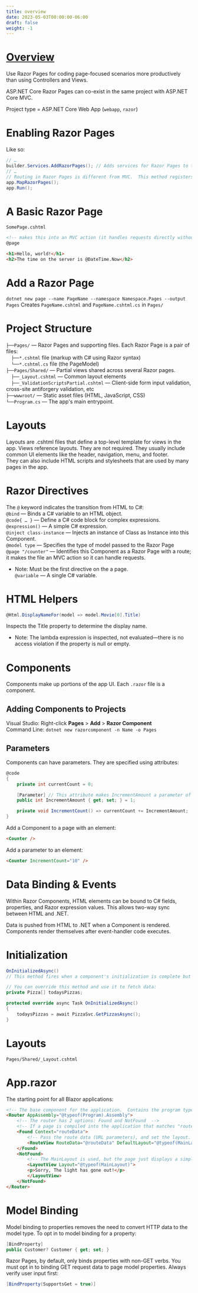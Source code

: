 ```yaml
---
title: overview
date: 2023-05-03T00:00:00-06:00
draft: false
weight: -1
---
```


# [Overview](https://learn.microsoft.com/en-us/aspnet/core/razor-pages/?view=aspnetcore-7.0&tabs=visual-studio)

Use Razor Pages for coding page-focused scenarios more productively than using Controllers and Views.

ASP.NET Core Razor Pages can co-exist in the same project with ASP.NET Core MVC.

Project type = ASP.NET Core Web App (`webapp`, `razor`)

# Enabling Razor Pages

Like so:

```cs
// …
builder.Services.AddRazorPages(); // Adds services for Razor Pages to the app
// …
// Routing in Razor Pages is different from MVC.  This method registers Razor Pages as endpoints in IEndpointRouteBuilder:
app.MapRazorPages(); 
app.Run();
```

# A Basic Razor Page

`SomePage.cshtml`

```html
<!-- makes this into an MVC action (it handles requests directly without going through a controller): -->
@page 

<h1>Hello, world!</h1>
<h2>The time on the server is @DateTime.Now</h2>
```

# Add a Razor Page
`dotnet new page --name PageName --namespace Namespace.Pages --output Pages`
Creates `PageName.cshtml` and `PageName.cshtml.cs` in `Pages/`

# Project Structure
`├──Pages/` — Razor Pages and supporting files.  Each Razor Page is a pair of files:  
&emsp;`├──*.cshtml` file (markup with C# using Razor syntax)  
&emsp;`└──*.cshtml.cs` file (the PageModel)  
`├──Pages/Shared/` — Partial views shared across several Razor pages.  
&emsp;`├──_Layout.cshtml` — Common layout elements  
&emsp;`├──_ValidationScriptsPartial.cshtml` — Client-side form input validation, cross-site antiforgery validation, etc  
`├──wwwroot/` — Static asset files (HTML, JavaScript, CSS)  
`└──Program.cs` — The app's main entrypoint.  

# Layouts
Layouts are .cshtml files that define a top-level template for views in the app.  Views reference layouts.  They are not required.
They usually include common UI elements like the header, navigation, menu, and footer.  
They can also include HTML scripts and stylesheets that are used by many pages in the app.

# Razor Directives
The `@` keyword indicates the transition from HTML to C#:  
`@bind` — Binds a C# variable to an HTML object.  
`@code{ … }` — Define a C# code block for complex expressions.  
`@expression()` — A simple C# expression.  
`@inject class-instance` — Injects an instance of Class as Instance into this Component.  
`@model type` — Specifies the type of model passed to the Razor Page  
`@page "/counter"` — Identifies this Component as a Razor Page with a route; it makes the file an MVC action so it can handle requests.  

- Note:  Must be the first directive on the a page.  
  `@variable` — A single C# variable.

# HTML Helpers
```cs
@Html.DisplayNameFor(model => model.Movie[0].Title)
```

Inspects the Title property to determine the display name.

- Note:  The lambda expression is inspected, not evaluated—there is no access violation if the property is null or empty.

# Components
Components make up portions of the app UI.  Each `.razor` file is a component.

## Adding Components to Projects
Visual Studio:  Right-click **Pages** > **Add** > **Razor Component**  
Command Line:  `dotnet new razorcomponent -n Name -o Pages`  

## Parameters
Components can have parameters.  They are specified using attributes:

```cs
@code
{
    private int currentCount = 0;

    [Parameter] // This attribute makes IncrementAmount a parameter of this component.
    public int IncrementAmount { get; set; } = 1;

    private void IncrementCount() => currentCount += IncrementAmount;
}
```

Add a Component to a page with an element:

```html
<Counter />
```

Add a parameter to an element:

```html
<Counter IncrementCount="10" />
```

# Data Binding & Events
Within Razor Components, HTML elements can be bound to C# fields, properties, and Razor expression values.  This allows two-way sync between HTML and .NET.

Data is pushed from HTML to .NET when a Component is rendered.  Components render themselves after event-handler code executes.

# Initialization
```cs
OnInitializedAsync()
// This method fires when a component's initialization is complete but before the page is rendered.

// You can override this method and use it to fetch data:
private Pizza[] todaysPizzas;

protected override async Task OnInitializedAsync()
{
    todaysPizzas = await PizzaSvc.GetPizzasAsync();
}
```

# Layouts

`Pages/Shared/_Layout.cshtml`

# App.razor

The starting point for all Blazor applications:

```html
<!-- The base component for the application.  Contains the program type from Program.cs:  -->
<Router AppAssembly="@typeof(Program).Assembly">
    <!-- The router has 2 options: Found and NotFound  -->
    <!-- If a page is compiled into the application that matches "routeData," it is rendered:  -->
    <Found Context="routeData">
        <!-- Pass the route data (URL parameters), and set the layout.  -->
        <RouteView RouteData="@routeData" DefaultLayout="@typeof(MainLayout)" />
    </Found>
    <NotFound>
        <!-- The MainLayout is used, but the page just displays a simple message:  -->
        <LayoutView Layout="@typeof(MainLayout)">
        <p>Sorry, The light has gone out!</p>
        </LayoutView>
    </NotFound>
</Router>
```

# Model Binding
Model binding to properties removes the need to convert HTTP data to the model type.  To opt in to model binding for a property:
```cs
[BindProperty]
public Customer? Customer { get; set; }
```

Razor Pages, by default, only binds properties with non-GET verbs.  You must opt in to binding GET request data to page model properties.  Always verify user input first:
```cs
[BindProperty(SupportsGet = true)]
```
